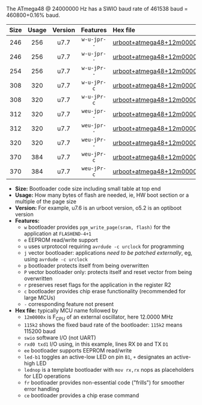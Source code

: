 The ATmega48 @ 24000000 Hz has a SWIO baud rate of 461538 baud = 460800+0.16% baud.

|Size|Usage|Version|Features|Hex file|
|:-:|:-:|:-:|:-:|:--|
|246|256|u7.7|`w-u-jpr--`|[urboot+atmega48+12m0000x++230k4_swio_rxd0_txd1_led+b5.hex](https://raw.githubusercontent.com/stefanrueger/urboot.hex/main/mcus/atmega48/external_oscillator/fcpu+12m0000_Hz/br++230k4_bps/urboot+atmega48+12m0000x++230k4_swio_rxd0_txd1_led+b5.hex)|
|246|256|u7.7|`w-u-jpr--`|[urboot+atmega48+12m0000x++230k4_swio_rxd0_txd1_lednop.hex](https://raw.githubusercontent.com/stefanrueger/urboot.hex/main/mcus/atmega48/external_oscillator/fcpu+12m0000_Hz/br++230k4_bps/urboot+atmega48+12m0000x++230k4_swio_rxd0_txd1_lednop.hex)|
|254|256|u7.7|`w-u-jPr--`|[urboot+atmega48+12m0000x++230k4_swio_rxd0_txd1.hex](https://raw.githubusercontent.com/stefanrueger/urboot.hex/main/mcus/atmega48/external_oscillator/fcpu+12m0000_Hz/br++230k4_bps/urboot+atmega48+12m0000x++230k4_swio_rxd0_txd1.hex)|
|308|320|u7.7|`w-u-jPr-c`|[urboot+atmega48+12m0000x++230k4_swio_rxd0_txd1_led+b5_fr_ce.hex](https://raw.githubusercontent.com/stefanrueger/urboot.hex/main/mcus/atmega48/external_oscillator/fcpu+12m0000_Hz/br++230k4_bps/urboot+atmega48+12m0000x++230k4_swio_rxd0_txd1_led+b5_fr_ce.hex)|
|308|320|u7.7|`w-u-jPr-c`|[urboot+atmega48+12m0000x++230k4_swio_rxd0_txd1_lednop_fr_ce.hex](https://raw.githubusercontent.com/stefanrueger/urboot.hex/main/mcus/atmega48/external_oscillator/fcpu+12m0000_Hz/br++230k4_bps/urboot+atmega48+12m0000x++230k4_swio_rxd0_txd1_lednop_fr_ce.hex)|
|312|320|u7.7|`weu-jpr--`|[urboot+atmega48+12m0000x++230k4_swio_rxd0_txd1_ee_led+b5.hex](https://raw.githubusercontent.com/stefanrueger/urboot.hex/main/mcus/atmega48/external_oscillator/fcpu+12m0000_Hz/br++230k4_bps/urboot+atmega48+12m0000x++230k4_swio_rxd0_txd1_ee_led+b5.hex)|
|312|320|u7.7|`weu-jpr--`|[urboot+atmega48+12m0000x++230k4_swio_rxd0_txd1_ee_lednop.hex](https://raw.githubusercontent.com/stefanrueger/urboot.hex/main/mcus/atmega48/external_oscillator/fcpu+12m0000_Hz/br++230k4_bps/urboot+atmega48+12m0000x++230k4_swio_rxd0_txd1_ee_lednop.hex)|
|320|320|u7.7|`weu-jPr--`|[urboot+atmega48+12m0000x++230k4_swio_rxd0_txd1_ee.hex](https://raw.githubusercontent.com/stefanrueger/urboot.hex/main/mcus/atmega48/external_oscillator/fcpu+12m0000_Hz/br++230k4_bps/urboot+atmega48+12m0000x++230k4_swio_rxd0_txd1_ee.hex)|
|370|384|u7.7|`weu-jPr-c`|[urboot+atmega48+12m0000x++230k4_swio_rxd0_txd1_ee_led+b5_fr_ce.hex](https://raw.githubusercontent.com/stefanrueger/urboot.hex/main/mcus/atmega48/external_oscillator/fcpu+12m0000_Hz/br++230k4_bps/urboot+atmega48+12m0000x++230k4_swio_rxd0_txd1_ee_led+b5_fr_ce.hex)|
|370|384|u7.7|`weu-jPr-c`|[urboot+atmega48+12m0000x++230k4_swio_rxd0_txd1_ee_lednop_fr_ce.hex](https://raw.githubusercontent.com/stefanrueger/urboot.hex/main/mcus/atmega48/external_oscillator/fcpu+12m0000_Hz/br++230k4_bps/urboot+atmega48+12m0000x++230k4_swio_rxd0_txd1_ee_lednop_fr_ce.hex)|

- **Size:** Bootloader code size including small table at top end
- **Usage:** How many bytes of flash are needed, ie, HW boot section or a multiple of the page size
- **Version:** For example, u7.6 is an urboot version, o5.2 is an optiboot version
- **Features:**
  + `w` bootloader provides `pgm_write_page(sram, flash)` for the application at `FLASHEND-4+1`
  + `e` EEPROM read/write support
  + `u` uses urprotocol requiring `avrdude -c urclock` for programming
  + `j` vector bootloader: applications *need to be patched externally*, eg, using `avrdude -c urclock`
  + `p` bootloader protects itself from being overwritten
  + `P` vector bootloader only: protects itself and reset vector from being overwritten
  + `r` preserves reset flags for the application in the register R2
  + `c` bootloader provides chip erase functionality (recommended for large MCUs)
  + `-` corresponding feature not present
- **Hex file:** typically MCU name followed by
  + `12m0000x` is F<sub>CPU</sub> of an external oscillator, here 12.0000 MHz
  + `115k2` shows the fixed baud rate of the bootloader: `115k2` means 115200 baud
  + `swio` software I/O (not UART)
  + `rxd0 txd1` I/O using, in this example, lines RX `D0` and TX `D1`
  + `ee` bootloader supports EEPROM read/write
  + `led-b1` toggles an active-low LED on pin `B1`, `+` designates an active-high LED
  + `lednop` is a template bootloader with `mov rx,rx` nops as placeholders for LED operations
  + `fr` bootloader provides non-essential code ("frills") for smoother error handling
  + `ce` bootloader provides a chip erase command
